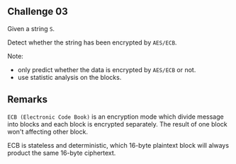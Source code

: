 ## Challenge 03

Given a string `S`. 

Detect whether the string has been encrypted by `AES/ECB`.

Note:
- only predict whether the data is encrypted by `AES/ECB` or not.
- use statistic analysis on the blocks.

## Remarks

`ECB (Electronic Code Book)` is an encryption mode which divide message into blocks and each block is encrypted separately. The result of one block won't affecting other block.

ECB is stateless and deterministic, which 16-byte plaintext block will always product the same 16-byte ciphertext.